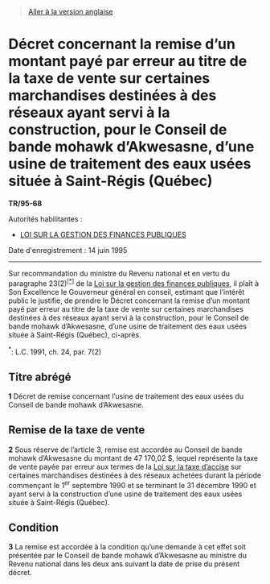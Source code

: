 > [Aller à la version anglaise](/en/Regulations/Statutory%20Instruments/95/68.md)

# Décret concernant la remise d’un montant payé par erreur au titre de la taxe de vente sur certaines marchandises destinées à des réseaux ayant servi à la construction, pour le Conseil de bande mohawk d’Akwesasne, d’une usine de traitement des eaux usées située à Saint-Régis (Québec)

**TR/95-68**

Autorités habilitantes : 
- [LOI SUR LA GESTION DES FINANCES PUBLIQUES](/fr/Lois/Lois%20révisées%20du%20Canada/F/F-11.md)

Date d'enregistrement : 14 juin 1995

----------

Sur recommandation du ministre du Revenu national et en vertu du paragraphe 23(2)<sup><a href='#nbp_SI-95-68_f_hq_6510'>[*]</a></sup> de la [Loi sur la gestion des finances publiques](/fr/Lois/Lois%20révisées%20du%20Canada/F/F-11.md), il plaît à Son Excellence le Gouverneur général en conseil, estimant que l’intérêt public le justifie, de prendre le Décret concernant la remise d’un montant payé par erreur au titre de la taxe de vente sur certaines marchandises destinées à des réseaux ayant servi à la construction, pour le Conseil de bande mohawk d’Akwesasne, d’une usine de traitement des eaux usées située à Saint-Régis (Québec), ci-après.

<a name='nbp_SI-95-68_f_hq_6510'><sup>*</sup></a>: L.C. 1991, ch. 24, par. 7(2)<br />




## Titre abrégé


**1** Décret de remise concernant l’usine de traitement des eaux usées du Conseil de bande mohawk d’Akwesasne.




## Remise de la taxe de vente


**2** Sous réserve de l’article 3, remise est accordée au Conseil de bande mohawk d’Akwesasne du montant de 47 170,02 $, lequel représente la taxe de vente payée par erreur aux termes de la [Loi sur la taxe d’accise](/fr/Lois/Lois%20révisées%20du%20Canada/E/E-15.md) sur certaines marchandises destinées à des réseaux achetées durant la période commençant le 1<sup>er</sup> septembre 1990 et se terminant le 31 décembre 1990 et ayant servi à la construction d’une usine de traitement des eaux usées située à Saint-Régis (Québec).




## Condition


**3** La remise est accordée à la condition qu’une demande à cet effet soit présentée par le Conseil de bande mohawk d’Akwesasne au ministre du Revenu national dans les deux ans suivant la date de prise du présent décret.


